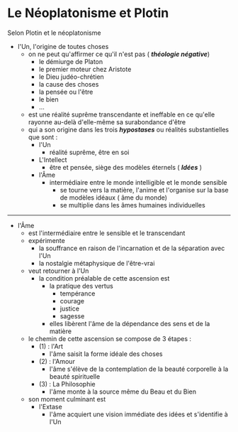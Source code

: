 # Le Néoplatonisme et Plotin

Selon Plotin et le néoplatonisme
- l'Un, l'origine de toutes choses
  - on ne peut qu'affirmer ce qu'il n'est pas ( ***théologie négative***)
    - le démiurge de Platon
    - le premier moteur chez Aristote
    - le Dieu judéo-chrétien
    - la cause des choses
    - la pensée ou l'être
    - le bien
    - ...
  - est une réalité suprême transcendante et ineffable en ce qu'elle rayonne au-delà d'elle-même sa surabondance d'être
  - qui a son origine dans les trois ***hypostases*** ou réalités substantielles que sont :
    - l'Un
      - réalité suprême, être en soi
    - L'Intellect
      - être et pensée, siège des modèles éternels ( ***Idées*** )
    - l'Âme
      - intermédiaire entre le monde intelligible et le monde sensible 
        - se tourne vers la matière, l'anime et l'organise sur la base de modèles idéaux ( âme du monde)
        - se multiplie dans les âmes humaines individuelles
---
- l'Âme
  - est l'intermédiaire entre le sensible et le transcendant
  - expérimente
    - la souffrance en raison de l'incarnation et de la séparation avec l'Un
    - la nostalgie métaphysique de l'être-vrai
  - veut retourner à l'Un
    - la condition préalable de cette ascension est
      - la pratique des vertus
        - tempérance
        - courage
        - justice
        - sagesse
      - elles libèrent l'âme de la dépendance des sens et de la matière
  - le chemin de cette ascension se compose de 3 étapes :
    - (1) : l'Art
      - l'âme saisit la forme idéale des choses
    - (2) : l'Amour
      - l'âme s'élève de la contemplation de la beauté corporelle à la beauté spirituelle
    - (3) : La Philosophie
      - l'âme monte à la source même du Beau et du Bien  
  - son moment culminant est 
    - l'Extase
      - l'âme acquiert une vision immédiate des idées et s'identifie à l'Un        











